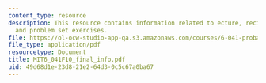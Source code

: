 ```yaml
---
content_type: resource
description: This resource contains information related to ecture, recitation, tutorial,
  and problem set exercises.
file: https://ol-ocw-studio-app-qa.s3.amazonaws.com/courses/6-041-probabilistic-systems-analysis-and-applied-probability-fall-2010/49d68d1e23d821e264d30c5c67a0ba67_MIT6_041F10_final_info.pdf
file_type: application/pdf
resourcetype: Document
title: MIT6_041F10_final_info.pdf
uid: 49d68d1e-23d8-21e2-64d3-0c5c67a0ba67
---
```

